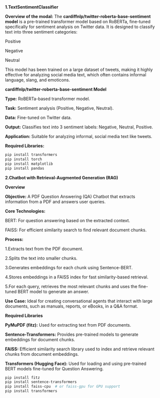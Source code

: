 **1.TextSentimentClassifier**

**Overview of the modal:**
The **cardiffnlp/twitter-roberta-base-sentiment model** is a pre-trained transformer model based on RoBERTa, fine-tuned specifically for sentiment analysis on Twitter data. It is designed to classify text into three sentiment categories:

Positive

Negative

Neutral

This model has been trained on a large dataset of tweets, making it highly effective for analyzing social media text, which often contains informal language, slang, and emoticons.

**cardiffnlp/twitter-roberta-base-sentiment Model**

**Type:** RoBERTa-based transformer model.

**Task:** Sentiment analysis (Positive, Negative, Neutral).

**Data:** Fine-tuned on Twitter data.

**Output:** Classifies text into 3 sentiment labels: Negative, Neutral, Positive.

**Application:** Suitable for analyzing informal, social media text like tweets.


**Required Libraries:**
```bash
pip install transformers
pip install torch
pip install matplotlib
pip install pandas
```
**2.Chatbot with Retrieval-Augmented Generation (RAG)**

**Overview**

**Objective:** A PDF Question Answering (QA) Chatbot that extracts information from a PDF and answers user queries.

**Core Technologies:**

BERT: For question answering based on the extracted context.

FAISS: For efficient similarity search to find relevant document chunks.

**Process:**

1.Extracts text from the PDF document.

2.Splits the text into smaller chunks.

3.Generates embeddings for each chunk using Sentence-BERT.

4.Stores embeddings in a FAISS index for fast similarity-based retrieval.

5.For each query, retrieves the most relevant chunks and uses the fine-tuned BERT model to generate an answer.

**Use Case:** Ideal for creating conversational agents that interact with large documents, such as manuals, reports, or eBooks, in a Q&A format.

**Required Libraries**

**PyMuPDF (fitz):** Used for extracting text from PDF documents.

**Sentence-Transformers:** Provides pre-trained models to generate embeddings for document chunks.

**FAISS:** Efficient similarity search library used to index and retrieve relevant chunks from document embeddings.

**Transformers (Hugging Face):** Used for loading and using pre-trained BERT models fine-tuned for Question Answering.

```bash
pip install fitz
pip install sentence-transformers
pip install faiss-cpu  # or faiss-gpu for GPU support
pip install transformers
```
